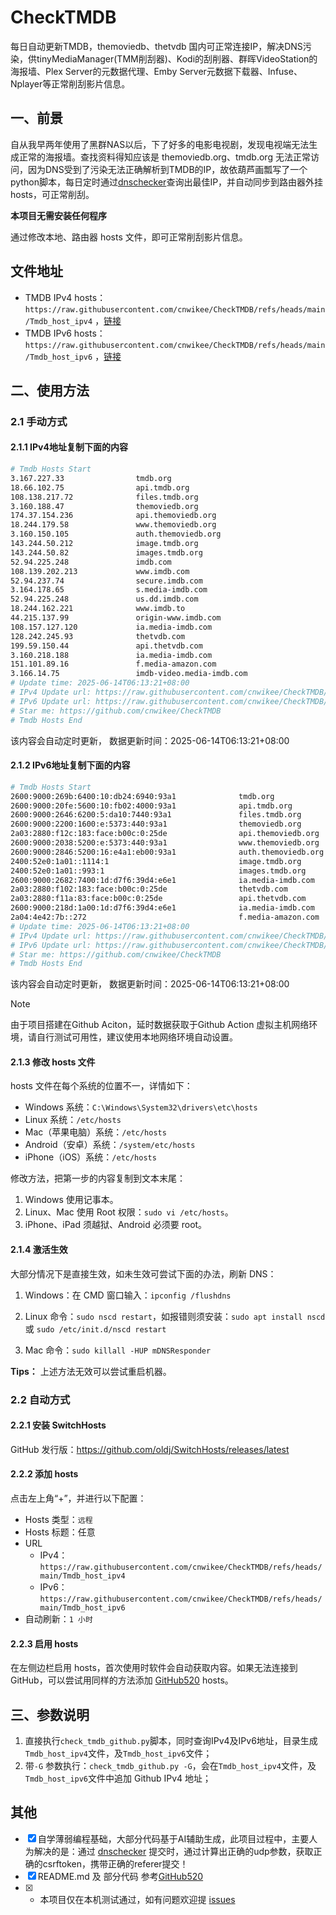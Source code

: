 # CheckTMDB

每日自动更新TMDB，themoviedb、thetvdb 国内可正常连接IP，解决DNS污染，供tinyMediaManager(TMM削刮器)、Kodi的刮削器、群晖VideoStation的海报墙、Plex Server的元数据代理、Emby Server元数据下载器、Infuse、Nplayer等正常削刮影片信息。

## 一、前景

自从我早两年使用了黑群NAS以后，下了好多的电影电视剧，发现电视端无法生成正常的海报墙。查找资料得知应该是 themoviedb.org、tmdb.org 无法正常访问，因为DNS受到了污染无法正确解析到TMDB的IP，故依葫芦画瓢写了一个python脚本，每日定时通过[dnschecker](https://dnschecker.org/)查询出最佳IP，并自动同步到路由器外挂hosts，可正常削刮。

**本项目无需安装任何程序**

通过修改本地、路由器 hosts 文件，即可正常削刮影片信息。

## 文件地址

- TMDB IPv4 hosts：`https://raw.githubusercontent.com/cnwikee/CheckTMDB/refs/heads/main/Tmdb_host_ipv4` ，[链接](https://raw.githubusercontent.com/cnwikee/CheckTMDB/refs/heads/main/Tmdb_host_ipv4)
- TMDB IPv6 hosts：`https://raw.githubusercontent.com/cnwikee/CheckTMDB/refs/heads/main/Tmdb_host_ipv6` ，[链接](https://raw.githubusercontent.com/cnwikee/CheckTMDB/refs/heads/main/Tmdb_host_ipv6)

## 二、使用方法

### 2.1 手动方式

#### 2.1.1 IPv4地址复制下面的内容

```bash
# Tmdb Hosts Start
3.167.227.33                tmdb.org
18.66.102.75                api.tmdb.org
108.138.217.72              files.tmdb.org
3.160.188.47                themoviedb.org
174.37.154.236              api.themoviedb.org
18.244.179.58               www.themoviedb.org
3.160.150.105               auth.themoviedb.org
143.244.50.212              image.tmdb.org
143.244.50.82               images.tmdb.org
52.94.225.248               imdb.com
108.139.202.213             www.imdb.com
52.94.237.74                secure.imdb.com
3.164.178.65                s.media-imdb.com
52.94.225.248               us.dd.imdb.com
18.244.162.221              www.imdb.to
44.215.137.99               origin-www.imdb.com
108.157.127.120             ia.media-imdb.com
128.242.245.93              thetvdb.com
199.59.150.44               api.thetvdb.com
3.160.218.188               ia.media-imdb.com
151.101.89.16               f.media-amazon.com
3.166.14.75                 imdb-video.media-imdb.com
# Update time: 2025-06-14T06:13:21+08:00
# IPv4 Update url: https://raw.githubusercontent.com/cnwikee/CheckTMDB/refs/heads/main/Tmdb_host_ipv4
# IPv6 Update url: https://raw.githubusercontent.com/cnwikee/CheckTMDB/refs/heads/main/Tmdb_host_ipv6
# Star me: https://github.com/cnwikee/CheckTMDB
# Tmdb Hosts End

```

该内容会自动定时更新， 数据更新时间：2025-06-14T06:13:21+08:00

#### 2.1.2 IPv6地址复制下面的内容

```bash
# Tmdb Hosts Start
2600:9000:269b:6400:10:db24:6940:93a1              tmdb.org
2600:9000:20fe:5600:10:fb02:4000:93a1              api.tmdb.org
2600:9000:2646:6200:5:da10:7440:93a1               files.tmdb.org
2600:9000:2200:1600:e:5373:440:93a1                themoviedb.org
2a03:2880:f12c:183:face:b00c:0:25de                api.themoviedb.org
2600:9000:2038:5200:e:5373:440:93a1                www.themoviedb.org
2600:9000:2846:5200:16:e4a1:eb00:93a1              auth.themoviedb.org
2400:52e0:1a01::1114:1                             image.tmdb.org
2400:52e0:1a01::993:1                              images.tmdb.org
2600:9000:2682:7400:1d:d7f6:39d4:e6e1              ia.media-imdb.com
2a03:2880:f102:183:face:b00c:0:25de                thetvdb.com
2a03:2880:f11a:83:face:b00c:0:25de                 api.thetvdb.com
2600:9000:218d:1a00:1d:d7f6:39d4:e6e1              ia.media-imdb.com
2a04:4e42:7b::272                                  f.media-amazon.com
# Update time: 2025-06-14T06:13:21+08:00
# IPv4 Update url: https://raw.githubusercontent.com/cnwikee/CheckTMDB/refs/heads/main/Tmdb_host_ipv4
# IPv6 Update url: https://raw.githubusercontent.com/cnwikee/CheckTMDB/refs/heads/main/Tmdb_host_ipv6
# Star me: https://github.com/cnwikee/CheckTMDB
# Tmdb Hosts End

```

该内容会自动定时更新， 数据更新时间：2025-06-14T06:13:21+08:00

> [!NOTE]
> 由于项目搭建在Github Aciton，延时数据获取于Github Action 虚拟主机网络环境，请自行测试可用性，建议使用本地网络环境自动设置。

#### 2.1.3 修改 hosts 文件

hosts 文件在每个系统的位置不一，详情如下：

- Windows 系统：`C:\Windows\System32\drivers\etc\hosts`
- Linux 系统：`/etc/hosts`
- Mac（苹果电脑）系统：`/etc/hosts`
- Android（安卓）系统：`/system/etc/hosts`
- iPhone（iOS）系统：`/etc/hosts`

修改方法，把第一步的内容复制到文本末尾：

1. Windows 使用记事本。
2. Linux、Mac 使用 Root 权限：`sudo vi /etc/hosts`。
3. iPhone、iPad 须越狱、Android 必须要 root。

#### 2.1.4 激活生效

大部分情况下是直接生效，如未生效可尝试下面的办法，刷新 DNS：

1. Windows：在 CMD 窗口输入：`ipconfig /flushdns`

2. Linux 命令：`sudo nscd restart`，如报错则须安装：`sudo apt install nscd` 或 `sudo /etc/init.d/nscd restart`

3. Mac 命令：`sudo killall -HUP mDNSResponder`

**Tips：** 上述方法无效可以尝试重启机器。

### 2.2 自动方式

#### 2.2.1 安装 SwitchHosts

GitHub 发行版：https://github.com/oldj/SwitchHosts/releases/latest

#### 2.2.2 添加 hosts

点击左上角“+”，并进行以下配置：

- Hosts 类型：`远程`
- Hosts 标题：任意
- URL
    - IPv4：`https://raw.githubusercontent.com/cnwikee/CheckTMDB/refs/heads/main/Tmdb_host_ipv4`
    - IPv6：`https://raw.githubusercontent.com/cnwikee/CheckTMDB/refs/heads/main/Tmdb_host_ipv6`
- 自动刷新：`1 小时`

#### 2.2.3 启用 hosts

在左侧边栏启用 hosts，首次使用时软件会自动获取内容。如果无法连接到 GitHub，可以尝试用同样的方法添加 [GitHub520](https://github.com/521xueweihan/GitHub520) hosts。

## 三、参数说明

1. 直接执行`check_tmdb_github.py`脚本，同时查询IPv4及IPv6地址，目录生成`Tmdb_host_ipv4`文件，及`Tmdb_host_ipv6`文件；
2. 带`-G` 参数执行：`check_tmdb_github.py -G`，会在`Tmdb_host_ipv4`文件，及`Tmdb_host_ipv6`文件中追加 Github IPv4 地址；

## 其他

- [x] 自学薄弱编程基础，大部分代码基于AI辅助生成，此项目过程中，主要人为解决的是：通过 [dnschecker](https://dnschecker.org/) 提交时，通过计算出正确的udp参数，获取正确的csrftoken，携带正确的referer提交！
- [x] README.md 及 部分代码 参考[GitHub520](https://github.com/521xueweihan/GitHub520)
- [x] * 本项目仅在本机测试通过，如有问题欢迎提 [issues](https://github.com/cnwikee/CheckTMDB/issues/new)

